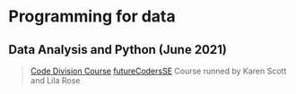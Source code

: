 # Programming for data
## Data Analysis and Python (June 2021)

> [Code Division Course](http://codedivision.co.uk "Code Division Course")
> [futureCodersSE](http://futurecoders.org.uk "futureCodersSE")
> Course runned by Karen Scott and Lila Rose
>




